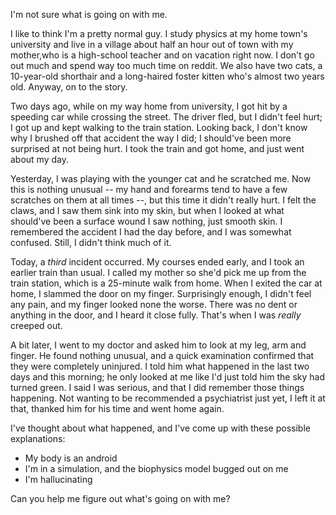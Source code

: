 I'm not sure what is going on with me.

I like to think I'm a pretty normal guy. I study physics at my home town's university and live in a village about half an hour out of town
with my mother,who is a high-school teacher and on vacation right now. I don't go out much and spend way too much time on reddit.
We also have two cats, a 10-year-old shorthair and a long-haired foster kitten who's almost two years old. Anyway, on to the story.

Two days ago, while on my way home from university, I got hit by a speeding car while crossing the street.
The driver fled, but I didn't feel hurt; I got up and kept walking to the train station. Looking back, I don't
know why I brushed off that accident the way I did; I should've been more surprised at not being hurt. I took the train
and got home, and just went about my day.

Yesterday, I was playing with the younger cat and he scratched me. Now this is nothing unusual -- my hand and forearms
tend to have a few scratches on them at all times --, but this time it didn't really hurt. I felt the claws, and I saw them sink
into my skin, but when I looked at what should've been a surface wound I saw nothing, just smooth skin. I remembered the
accident I had the day before, and I was somewhat confused. Still, I didn't think much of it.

Today, a *third* incident occurred. My courses ended early, and I took an earlier train than usual. I called my mother
so she'd pick me up from the train station, which is a 25-minute walk from home. When I exited the car at home, I slammed
the door on my finger. Surprisingly enough, I didn't feel any pain, and my finger looked none the worse. There was no dent
or anything in the door, and I heard it close fully. That's when I was *really* creeped out.

A bit later, I went to my doctor and asked him to look at my leg, arm and finger. He found nothing unusual, and a quick
examination confirmed that they were completely uninjured. I told him what happened in the last two days and this morning;
he only looked at me like I'd just told him the sky had turned green. I said I was serious, and that I did remember those
things happening. Not wanting to be recommended a psychiatrist just yet, I left it at that, thanked him for his time and
went home again.

I've thought about what happened, and I've come up with these possible explanations:

 - My body is an android
 - I'm in a simulation, and the biophysics model bugged out on me
 - I'm hallucinating

Can you help me figure out what's going on with me?